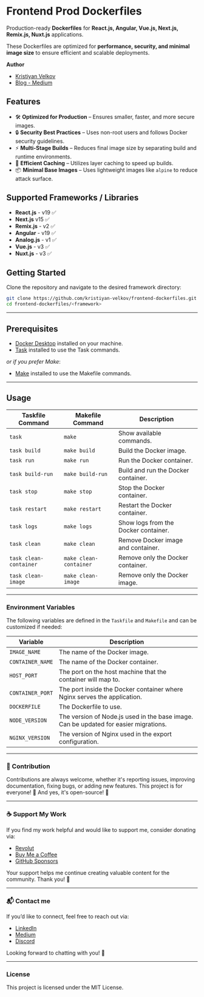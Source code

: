 # Frontend Prod Dockerfiles

Production-ready **Dockerfiles** for **React.js, Angular, Vue.js, Next.js, Remix.js, Nuxt.js** applications.

These Dockerfiles are optimized for **performance, security, and minimal image size** to ensure efficient and scalable deployments.

**Author**

- [Kristiyan Velkov](https://www.linkedin.com/in/kristiyan-velkov-763130b3/)
- [Blog - Medium](https://medium.com/@kristiyanvelkov)

## Features

- 🛠 **Optimized for Production** – Ensures smaller, faster, and more secure images.
- 🔒 **Security Best Practices** – Uses non-root users and follows Docker security guidelines.
- ⚡ **Multi-Stage Builds** – Reduces final image size by separating build and runtime environments.
- 🚀 **Efficient Caching** – Utilizes layer caching to speed up builds.
- 📦 **Minimal Base Images** – Uses lightweight images like `alpine` to reduce attack surface.

## Supported Frameworks / Libraries

- **React.js** - v19 ✅
- **Next.js** v15 ✅
- **Remix.js** - v2 ✅
- **Angular** - v19 ✅
- **Analog.js** - v1 ✅
- **Vue.js** - v3 ✅
- **Nuxt.js** - v3 ✅

## Getting Started

Clone the repository and navigate to the desired framework directory:

```sh
git clone https://github.com/kristiyan-velkov/frontend-dockerfiles.git
cd frontend-dockerfiles/<framework>
```

---

## Prerequisites

- [Docker Desktop](https://www.docker.com/products/docker-desktop/) installed on your machine.
- [Task](https://taskfile.dev/installation/) installed to use the Task commands.

_or if you prefer Make_:

- [Make](<https://en.wikipedia.org/wiki/Make_(software)>) installed to use the Makefile commands.

---

## Usage

| Taskfile Command       | Makefile Command       | Description                          |
| ---------------------- | ---------------------- | ------------------------------------ |
| `task`                 | `make`                 | Show available commands.             |
| `task build`           | `make build`           | Build the Docker image.              |
| `task run`             | `make run`             | Run the Docker container.            |
| `task build-run`       | `make build-run`       | Build and run the Docker container.  |
| `task stop`            | `make stop`            | Stop the Docker container.           |
| `task restart`         | `make restart`         | Restart the Docker container.        |
| `task logs`            | `make logs`            | Show logs from the Docker container. |
| `task clean`           | `make clean`           | Remove Docker image and container.   |
| `task clean-container` | `make clean-container` | Remove only the Docker container.    |
| `task clean-image`     | `make clean-image`     | Remove only the Docker image.        |

---

### Environment Variables

The following variables are defined in the `Taskfile` and `Makefile` and can be customized if needed:

| Variable         | Description                                                                          |
| ---------------- | ------------------------------------------------------------------------------------ |
| `IMAGE_NAME`     | The name of the Docker image.                                                        |
| `CONTAINER_NAME` | The name of the Docker container.                                                    |
| `HOST_PORT`      | The port on the host machine that the container will map to.                         |
| `CONTAINER_PORT` | The port inside the Docker container where Nginx serves the application.             |
| `DOCKERFILE`     | The Dockerfile to use.                                                               |
| `NODE_VERSION`   | The version of Node.js used in the base image. Can be updated for easier migrations. |
| `NGINX_VERSION`  | The version of Nginx used in the export configuration.                               |

---

### 📌 Contribution

Contributions are always welcome, whether it's reporting issues, improving documentation, fixing bugs, or adding new features. This project is for everyone! 💙
And yes, it's open-source! 🎉

---

### ☕ Support My Work

If you find my work helpful and would like to support me, consider donating via:

- [Revolut](https://revolut.me/kristiyanvelkov)
- [Buy Me a Coffee](https://www.buymeacoffee.com/kristiyanvelkov)
- [GitHub Sponsors](https://github.com/sponsors/kristiyan-velkov)

Your support helps me continue creating valuable content for the community. Thank you! 🚀

---

### 📬 Contact me

If you’d like to connect, feel free to reach out via:

- [LinkedIn](https://www.linkedin.com/in/kristiyan-velkov-763130b3/)
- [Medium](https://medium.com/@kristiyanvelkov)
- [Discord](https://discord.gg/dcdYZfsd)

Looking forward to chatting with you! 🚀

---

### License

This project is licensed under the MIT License.
